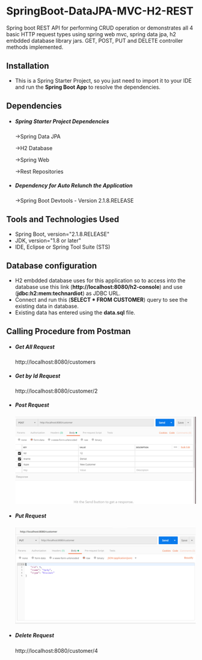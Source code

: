 # SpringBoot-DataJPA-MVC-H2-REST
 <p>Spring boot REST API for performing CRUD operation or demonstrates all 4 basic HTTP request types using spring web mvc, spring data jpa, h2 embdded database library jars. GET, POST, PUT and DELETE controller methods implemented.</p>

<h2>Installation</h2> 
 <ul>
	<li>This is a Spring Starter Project, so you just need to import it to your IDE and run the <b>Spring Boot App</b> to resolve the dependencies.</li>
</ul>

<h2>Dependencies</h2>
	<ul>
		<li><h5>Spring Starter Project Dependencies</h5></li>
			<p>->Spring Data JPA</p>
      <p>->H2 Database</p>
      <p>->Spring Web</p>
      <p>->Rest Repositories</p>
    <li><h5>Dependency for Auto Relunch the Application</h5></li>
			<p>->Spring Boot Devtools - Version 2.1.8.RELEASE</p>
	</ul>

<h2>Tools and Technologies Used</h2>
	<ul>
		<li>Spring Boot,    version="2.1.8.RELEASE"</li>
		<li>JDK,          version="1.8 or later"</li>
		<li>IDE,          Eclipse or Spring Tool Suite (STS)</li>
	</ul>
  
 <h2>Database configuration</h2> 
 <ul>
		<li>H2 embdded database uses for this application so to access into the database use this link (<b>http://localhost:8080/h2-console</b>) and use (<b>jdbc:h2:mem:technardiot</b>) as JDBC URL.</li>
		<li>Connect and run this (<b>SELECT * FROM CUSTOMER</b>) query to see the existing data in database.</li>
		<li>Existing data has entered using the <b>data.sql</b> file.</li>
 </ul>
 
 <h2>Calling Procedure from Postman</h2>
	<ul>
	<li><h5>Get All Request</h5></li>
			<p>http://localhost:8080/customers</p>
	<li><h5>Get by Id Request</h5></li>
			<p>http://localhost:8080/customer/2</p>
	<li><h5>Post Request</h5></li>
			<img src="https://github.com/provaakter/SpringBoot-DataJPA-MVC-H2-REST/blob/master/Image/Rest%20Api%20Post%20Request%20.jpg">
	<li><h5>Put Request</h5></li>
			<img src="https://github.com/provaakter/SpringBoot-DataJPA-MVC-H2-REST/blob/master/Image/Rest%20Api%20Put%20Request%20.jpg">
	<li><h5>Delete Request</h5></li>
			<p>http://localhost:8080/customer/4</p>
	</ul>
